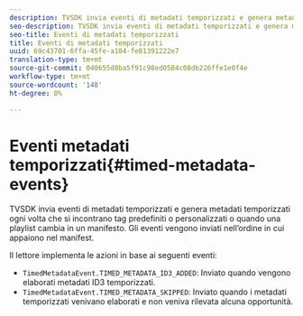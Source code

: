 ```yaml
---
description: TVSDK invia eventi di metadati temporizzati e genera metadati temporizzati ogni volta che si incontrano tag predefiniti o personalizzati o quando una playlist cambia in un manifesto. Gli eventi vengono inviati nell’ordine in cui appaiono nel manifest.
seo-description: TVSDK invia eventi di metadati temporizzati e genera metadati temporizzati ogni volta che si incontrano tag predefiniti o personalizzati o quando una playlist cambia in un manifesto. Gli eventi vengono inviati nell’ordine in cui appaiono nel manifest.
seo-title: Eventi di metadati temporizzati
title: Eventi di metadati temporizzati
uuid: 69c43701-6ffa-45fe-a104-fe81391222e7
translation-type: tm+mt
source-git-commit: 040655d8ba5f91c98ed0584c08db226ffe1e0f4e
workflow-type: tm+mt
source-wordcount: '148'
ht-degree: 0%

---
```



# Eventi metadati temporizzati{#timed-metadata-events}

TVSDK invia eventi di metadati temporizzati e genera metadati temporizzati ogni volta che si incontrano tag predefiniti o personalizzati o quando una playlist cambia in un manifesto. Gli eventi vengono inviati nell’ordine in cui appaiono nel manifest.

Il lettore implementa le azioni in base ai seguenti eventi:

* `TimedMetadataEvent.TIMED_METADATA_ID3_ADDED`: Inviato quando vengono elaborati metadati ID3 temporizzati.
* `TimedMetadataEvent.TIMED_METADATA_SKIPPED`: Inviato quando i metadati temporizzati venivano elaborati e non veniva rilevata alcuna opportunità.

